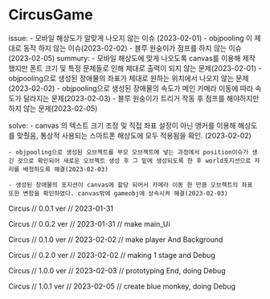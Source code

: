 # CircusGame

issue: 
    - 모바일 해상도가 알맞게 나오지 않는 이슈 (2023-02-01)
    - objpooling 이 제대로 동작 하지 않는 이슈(2023-02-02)
    - 블루 원숭이가 점프를 하지 않는 이슈(2023-02-05)
summury: 
    - 모바일 해상도에 맞게 나오도록 canvas를 이용해 제작 했지만 폰트 크기 
    및 특정 문제들로 인해 제대로 출력이 되지 않는 문제(2023-02-01)
    - objpooling으로 생성된 장애물의 좌표가 제대로 원하는 위치에서 나오지 않는 문제(2023-02-02)
    - objpooling으로 생성된 장애물의 속도가 메인 카메라 이동에 따라 속도가 달라지는 문제(2023-02-03)
    - 블루 원숭이가 트리거 작동 후 점프를 해야하지만 하지 않는 문제(2023-02-05)

solve: 
    - canvas 의 텍스트 크기 조정 및 직접 좌표 설정이 아닌 앵커를 이용해 해상도를 맞췄음, 통상적 사용되는 스마트폰 해상도에 모두 적용됨을 확인. (2023-02-02)
    
    - objpooling으로 생성된 오브젝트를 부모 오브젝트에 넣는 과정에서 position이슈가 생긴 것으로 확인되어 새로운 오브젝트 생성 후 그 밑에 생성되도록 한 후 world포지션으로 자리를 배정하도록 해결(2023-02-03)

    - 생성된 장애물의 포지션이 canvas에 할당 되어서 카메라 이동 한 만큼 오브젝트의 좌표 또한 변함을 확인하였다. canvas밖에 gameobj에 상속시켜 해결(2023-02-03)

Circus // 0.0.1 ver // 2023-01-31

Circus // 0.0.2 ver // 2023-01-31 // make main_Ui

Circus // 0.1.0 ver // 2023-02-02 // make player And Background

Circus // 0.2.0 ver // 2023-02-02 // making 1 stage and Debug

Circus // 1.0.0 ver // 2023-02-03 // prototyping End, doing Debug 

Circus // 1.0.1 ver // 2023-02-05 // create blue monkey, doing Debug
